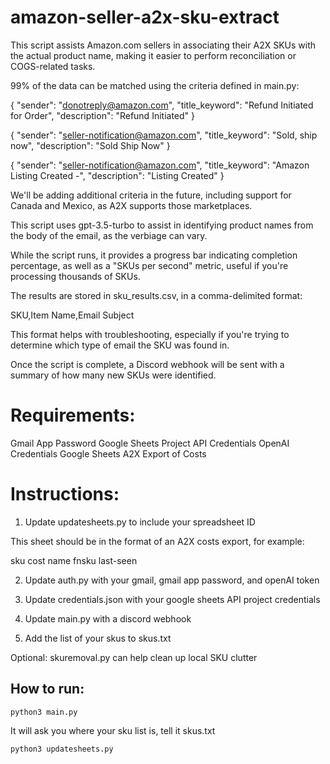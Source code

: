 # amazon-seller-a2x-sku-extract

This script assists Amazon.com sellers in associating their A2X SKUs with the actual product name, making it easier to perform reconciliation or COGS-related tasks.

99% of the data can be matched using the criteria defined in main.py:

{ "sender": "donotreply@amazon.com", "title_keyword": "Refund Initiated for Order", "description": "Refund Initiated" }

{ "sender": "seller-notification@amazon.com", "title_keyword": "Sold, ship now", "description": "Sold Ship Now" }

{ "sender": "seller-notification@amazon.com", "title_keyword": "Amazon Listing Created -", "description": "Listing Created" }

We'll be adding additional criteria in the future, including support for Canada and Mexico, as A2X supports those marketplaces.

This script uses gpt-3.5-turbo to assist in identifying product names from the body of the email, as the verbiage can vary.

While the script runs, it provides a progress bar indicating completion percentage, as well as a "SKUs per second" metric, useful if you're processing thousands of SKUs.

The results are stored in sku_results.csv, in a comma-delimited format:

SKU,Item Name,Email Subject

This format helps with troubleshooting, especially if you're trying to determine which type of email the SKU was found in.

Once the script is complete, a Discord webhook will be sent with a summary of how many new SKUs were identified.

# Requirements:
Gmail App Password
Google Sheets Project API Credentials
OpenAI Credentials
Google Sheets A2X Export of Costs

# Instructions:
1) Update updatesheets.py to include your spreadsheet ID

This sheet should be in the format of an A2X costs export, for example:

sku	cost	name	fnsku	last-seen

2) Update auth.py with your gmail, gmail app password, and openAI token

3) Update credentials.json with your google sheets API project credentials

4) Update main.py with a discord webhook

5) Add the list of your skus to skus.txt

Optional: skuremoval.py can help clean up local SKU clutter

## How to run:

```
python3 main.py
```
It will ask you where your sku list is, tell it skus.txt
```
python3 updatesheets.py
```
